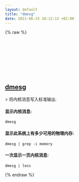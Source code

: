 ```yaml
---
layout: default
title: "dmesg"
date: 2021-06-25 18:12:13 +02:00
---
```

{% raw %}
<h2 id="dmesg">
  <a href="/zh/osx/dmesg.html">dmesg</a> <a href="#dmesg"><svg class="icon">
    <use href="/assets/images/unicode_sprite.svg#link" />
  </svg></a>
</h2>
> 将内核消息写入标准输出.

#### 显示内核消息:
```shell
dmesg
```
#### 显示此系统上有多少可用的物理内存:
```shell
dmesg | grep -i memory
```
#### 一次显示一页内核消息:
```shell
dmesg | less
```
{% endraw %}
